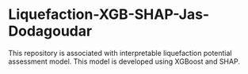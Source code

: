 # Liquefaction-XGB-SHAP-Jas-Dodagoudar
This repository is associated with interpretable liquefaction potential assessment model. This model is developed using XGBoost and SHAP. 
